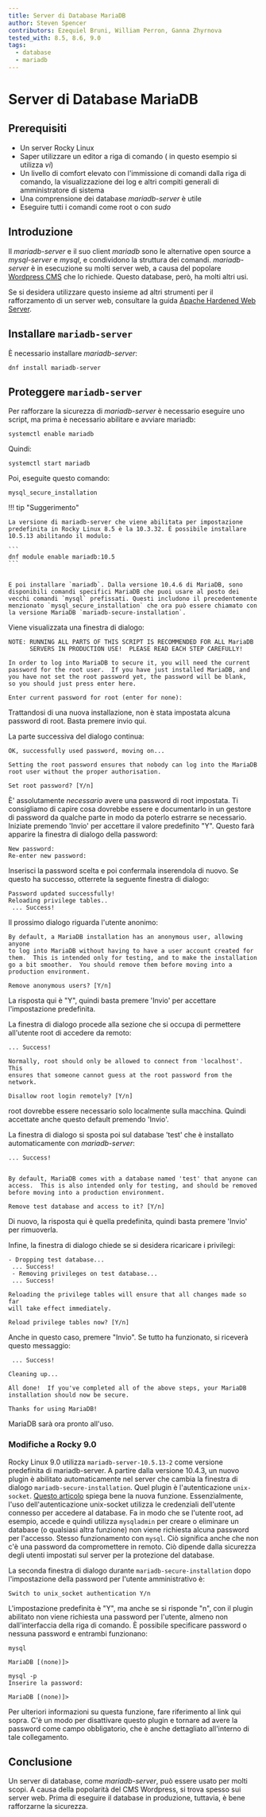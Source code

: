 ```yaml
---
title: Server di Database MariaDB
author: Steven Spencer
contributors: Ezequiel Bruni, William Perron, Ganna Zhyrnova
tested_with: 8.5, 8.6, 9.0
tags:
  - database
  - mariadb
---
```


# Server di Database MariaDB

## Prerequisiti

* Un server Rocky Linux
* Saper utilizzare un editor a riga di comando ( in questo esempio si utilizza _vi_)
* Un livello di comfort elevato con l'immissione di comandi dalla riga di comando, la visualizzazione dei log e altri compiti generali di amministratore di sistema
* Una comprensione dei database _mariadb-server_ è utile
* Eseguire tutti i comandi come root o con _sudo_

## Introduzione

Il _mariadb-server_ e il suo client _mariadb_ sono le alternative open source a _mysql-server_ e _mysql_, e condividono la struttura dei comandi. _mariadb-server_ è in esecuzione su molti server web, a causa del popolare [Wordpress CMS](https://wordpress.org/) che lo richiede. Questo database, però, ha molti altri usi.

Se si desidera utilizzare questo insieme ad altri strumenti per il rafforzamento di un server web, consultare la guida [Apache Hardened Web Server](../web/apache_hardened_webserver/index.md).

## Installare `mariadb-server`

È necessario installare _mariadb-server_:

`dnf install mariadb-server`

## Proteggere `mariadb-server`

Per rafforzare la sicurezza di _mariadb-server_ è necessario eseguire uno script, ma prima è necessario abilitare e avviare mariadb:

`systemctl enable mariadb`

Quindi:

`systemctl start mariadb`

Poi, eseguite questo comando:

`mysql_secure_installation`

!!! tip "Suggerimento"

    La versione di mariadb-server che viene abilitata per impostazione predefinita in Rocky Linux 8.5 è la 10.3.32. È possibile installare 10.5.13 abilitando il modulo:

    ```
    dnf module enable mariadb:10.5
    ```


    E poi installare `mariadb`. Dalla versione 10.4.6 di MariaDB, sono disponibili comandi specifici MariaDB che puoi usare al posto dei vecchi comandi `mysql` prefissati. Questi includono il precedentemente menzionato `mysql_secure_installation` che ora può essere chiamato con la versione MariaDB `mariadb-secure-installation`.

Viene visualizzata una finestra di dialogo:

```
NOTE: RUNNING ALL PARTS OF THIS SCRIPT IS RECOMMENDED FOR ALL MariaDB
      SERVERS IN PRODUCTION USE!  PLEASE READ EACH STEP CAREFULLY!

In order to log into MariaDB to secure it, you will need the current
password for the root user.  If you have just installed MariaDB, and
you have not set the root password yet, the password will be blank,
so you should just press enter here.

Enter current password for root (enter for none):
```

Trattandosi di una nuova installazione, non è stata impostata alcuna password di root. Basta premere invio qui.

La parte successiva del dialogo continua:

```
OK, successfully used password, moving on...

Setting the root password ensures that nobody can log into the MariaDB
root user without the proper authorisation.

Set root password? [Y/n]
```

È' assolutamente _necessario_ avere una password di root impostata. Ti consigliamo di capire cosa dovrebbe essere e documentarlo in un gestore di password da qualche parte in modo da poterlo estrarre se necessario. Iniziate premendo 'Invio' per accettare il valore predefinito "Y". Questo farà apparire la finestra di dialogo della password:

```
New password:
Re-enter new password:
```

Inserisci la password scelta e poi confermala inserendola di nuovo. Se questo ha successo, otterrete la seguente finestra di dialogo:

```
Password updated successfully!
Reloading privilege tables..
 ... Success!
```

Il prossimo dialogo riguarda l'utente anonimo:

```
By default, a MariaDB installation has an anonymous user, allowing anyone
to log into MariaDB without having to have a user account created for
them.  This is intended only for testing, and to make the installation
go a bit smoother.  You should remove them before moving into a
production environment.

Remove anonymous users? [Y/n]
```

La risposta qui è "Y", quindi basta premere 'Invio' per accettare l'impostazione predefinita.

La finestra di dialogo procede alla sezione che si occupa di permettere all'utente root di accedere da remoto:

```
... Success!

Normally, root should only be allowed to connect from 'localhost'.  This
ensures that someone cannot guess at the root password from the network.

Disallow root login remotely? [Y/n]
```

root dovrebbe essere necessario solo localmente sulla macchina. Quindi accettate anche questo default premendo 'Invio'.

La finestra di dialogo si sposta poi sul database 'test' che è installato automaticamente con _mariadb-server_:

```
... Success!


By default, MariaDB comes with a database named 'test' that anyone can
access.  This is also intended only for testing, and should be removed
before moving into a production environment.

Remove test database and access to it? [Y/n]
```

Di nuovo, la risposta qui è quella predefinita, quindi basta premere 'Invio' per rimuoverla.

Infine, la finestra di dialogo chiede se si desidera ricaricare i privilegi:

```
- Dropping test database...
 ... Success!
 - Removing privileges on test database...
 ... Success!

Reloading the privilege tables will ensure that all changes made so far
will take effect immediately.

Reload privilege tables now? [Y/n]
```

Anche in questo caso, premere "Invio". Se tutto ha funzionato, si riceverà questo messaggio:

```
 ... Success!

Cleaning up...

All done!  If you've completed all of the above steps, your MariaDB
installation should now be secure.

Thanks for using MariaDB!
```

MariaDB sarà ora pronto all'uso.

### Modifiche a Rocky 9.0

Rocky Linux 9.0 utilizza `mariadb-server-10.5.13-2` come versione predefinita di mariadb-server. A partire dalla versione 10.4.3, un nuovo plugin è abilitato automaticamente nel server che cambia la finestra di dialogo `mariadb-secure-installation`. Quel plugin è l'autenticazione `unix-socket`. [Questo articolo](https://mariadb.com/kb/en/authentication-plugin-unix-socket/) spiega bene la nuova funzione. Essenzialmente, l'uso dell'autenticazione unix-socket utilizza le credenziali dell'utente connesso per accedere al database. Fa in modo che se l'utente root, ad esempio, accede e quindi utilizza `mysqladmin` per creare o eliminare un database (o qualsiasi altra funzione) non viene richiesta alcuna password per l'accesso. Stesso funzionamento con `mysql`. Ciò significa anche che non c'è una password da compromettere in remoto. Ciò dipende dalla sicurezza degli utenti impostati sul server per la protezione del database.

La seconda finestra di dialogo durante `mariadb-secure-installation` dopo l'impostazione della password per l'utente amministrativo è:

```
Switch to unix_socket authentication Y/n
```

L'impostazione predefinita è "Y", ma anche se si risponde "n", con il plugin abilitato non viene richiesta una password per l'utente, almeno non dall'interfaccia della riga di comando. È possibile specificare password o nessuna password e entrambi funzionano:

```
mysql

MariaDB [(none)]>
```

```
mysql -p
Inserire la password:

MariaDB [(none)]>
```

Per ulteriori informazioni su questa funzione, fare riferimento al link qui sopra. C'è un modo per disattivare questo plugin e tornare ad avere la password come campo obbligatorio, che è anche dettagliato all'interno di tale collegamento.

## Conclusione

Un server di database, come _mariadb-server_, può essere usato per molti scopi. A causa della popolarità del CMS Wordpress, si trova spesso sui server web. Prima di eseguire il database in produzione, tuttavia, è bene rafforzarne la sicurezza.
